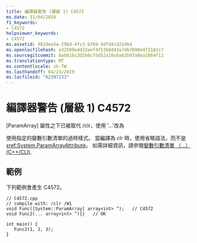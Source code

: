 ```yaml
---
title: 編譯器警告 (層級 1) C4572
ms.date: 11/04/2016
f1_keywords:
- C4572
helpviewer_keywords:
- C4572
ms.assetid: 482dee5a-29bd-4fc3-b769-9dfd4cd2a964
ms.openlocfilehash: e32509e4d32eef4f53b8d43a7db769844f1182c7
ms.sourcegitcommit: 0ab61bc3d2b6cfbd52a16c6ab2b97a8ea1864f12
ms.translationtype: MT
ms.contentlocale: zh-TW
ms.lasthandoff: 04/23/2019
ms.locfileid: "62397233"
---
```

# <a name="compiler-warning-level-1-c4572"></a>編譯器警告 (層級 1) C4572

[ParamArray] 屬性之下已被取代 /clr，使用 '...'改為

使用指定的變數引數清單的過時樣式。 當編譯為 clr 時，使用省略語法，而不是<xref:System.ParamArrayAttribute>。 如需詳細資訊，請參閱[變數引數清單 （...）(C++/CLI)](../../extensions/variable-argument-lists-dot-dot-dot-cpp-cli.md).

## <a name="example"></a>範例

下列範例會產生 C4572。

```
// C4572.cpp
// compile with: /clr /W1
void Func([System::ParamArray] array<int> ^);   // C4572
void Func2(... array<int> ^){}   // OK

int main() {
   Func2(1, 2, 3);
}
```